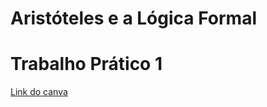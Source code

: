 # Aristóteles e a Lógica Formal
# Trabalho Prático 1

<a href='https://www.canva.com/design/DAFjANEfkbQ/vc3VYUOYLvue5QyJGkNAoA/edit?utm_content=DAFjANEfkbQ&utm_campaign=designshare&utm_medium=link2&utm_source=sharebutton' target='__blank'>Link do canva</a>
